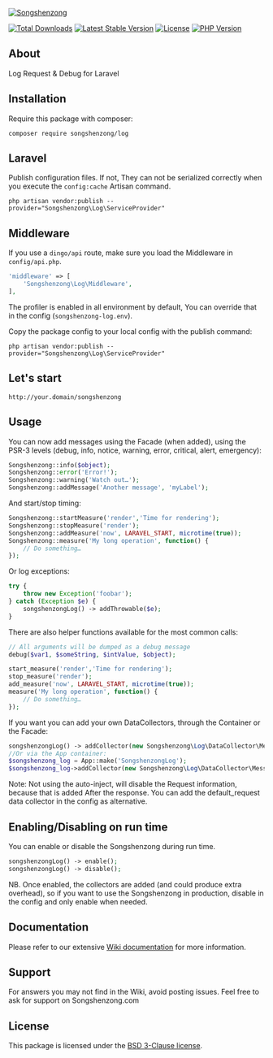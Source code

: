 [![Songshenzong](https://songshenzong.com/images/logo.png)](https://songshenzong.com)

[![Total Downloads](https://poser.pugx.org/songshenzong/log/d/total.svg)](https://packagist.org/packages/songshenzong/log)
[![Latest Stable Version](https://poser.pugx.org/songshenzong/log/v/stable.svg)](https://packagist.org/packages/songshenzong/log)
[![License](https://poser.pugx.org/songshenzong/log/license.svg)](https://packagist.org/packages/songshenzong/log)
[![PHP Version](https://img.shields.io/packagist/php-v/songshenzong/log.svg)](https://packagist.org/packages/songshenzong/log)


## About

Log Request & Debug for Laravel

## Installation

Require this package with composer:

```shell
composer require songshenzong/log
```


## Laravel

Publish configuration files. If not, They can not be serialized correctly when you execute the `config:cache` Artisan command.

```shell
php artisan vendor:publish --provider="Songshenzong\Log\ServiceProvider"
```


## Middleware

If you use a `dingo/api` route, make sure you load the Middleware in `config/api.php`.

```php
'middleware' => [
    'Songshenzong\Log\Middleware',
],
```





The profiler is enabled in all environment by default, You can override that in the config (`songshenzong-log.env`).



Copy the package config to your local config with the publish command:

```shell
php artisan vendor:publish --provider="Songshenzong\Log\ServiceProvider"
```


## Let's start
```
http://your.domain/songshenzong
```

## Usage

You can now add messages using the Facade (when added), using the PSR-3 levels (debug, info, notice, warning, error, critical, alert, emergency):

```php
Songshenzong::info($object);
Songshenzong::error('Error!');
Songshenzong::warning('Watch out…');
Songshenzong::addMessage('Another message', 'myLabel');
```

And start/stop timing:

```php
Songshenzong::startMeasure('render','Time for rendering');
Songshenzong::stopMeasure('render');
Songshenzong::addMeasure('now', LARAVEL_START, microtime(true));
Songshenzong::measure('My long operation', function() {
    // Do something…
});
```

Or log exceptions:

```php
try {
    throw new Exception('foobar');
} catch (Exception $e) {
    songshenzongLog() -> addThrowable($e);
}
```

There are also helper functions available for the most common calls:

```php
// All arguments will be dumped as a debug message
debug($var1, $someString, $intValue, $object);

start_measure('render','Time for rendering');
stop_measure('render');
add_measure('now', LARAVEL_START, microtime(true));
measure('My long operation', function() {
    // Do something…
});
```

If you want you can add your own DataCollectors, through the Container or the Facade:

```php
songshenzongLog() -> addCollector(new Songshenzong\Log\DataCollector\MessagesCollector('my_messages'));
//Or via the App container:
$songshenzong_log = App::make('SongshenzongLog');
$songshenzong_log->addCollector(new Songshenzong\Log\DataCollector\MessagesCollector('my_messages'));
```



Note: Not using the auto-inject, will disable the Request information, because that is added After the response.
You can add the default_request data collector in the config as alternative.

## Enabling/Disabling on run time
You can enable or disable the Songshenzong during run time.

```php
songshenzongLog() -> enable();
songshenzongLog() -> disable();
```

NB. Once enabled, the collectors are added (and could produce extra overhead), so if you want to use the Songshenzong in production, disable in the config and only enable when needed.



## Documentation

Please refer to our extensive [Wiki documentation](https://github.com/songshenzong/log/wiki) for more information.


## Support

For answers you may not find in the Wiki, avoid posting issues. Feel free to ask for support on Songshenzong.com


## License

This package is licensed under the [BSD 3-Clause license](http://opensource.org/licenses/BSD-3-Clause).
